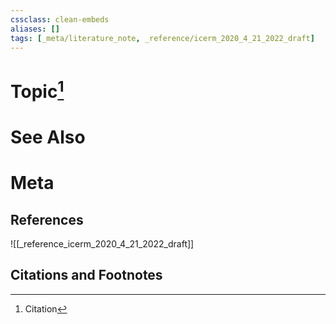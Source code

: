 ```yaml
---
cssclass: clean-embeds
aliases: []
tags: [_meta/literature_note, _reference/icerm_2020_4_21_2022_draft]
---
```

# Topic[^1]

# See Also

# Meta
## References
![[_reference_icerm_2020_4_21_2022_draft]]

## Citations and Footnotes
[^1]: Citation